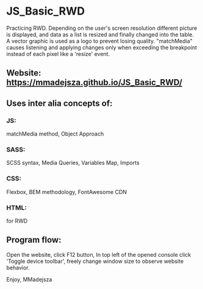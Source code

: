 # JS_Basic_RWD

Practicing RWD. Depending on the user's screen resolution different picture is displayed, and data as a list is resized and finally changed into the table. A vector graphic is used as a logo to prevent losing quality. "matchMedia" causes listening and applying changes only when exceeding the breakpoint instead of each pixel like a 'resize' event.

## Website: https://mmadejsza.github.io/JS_Basic_RWD/

## Uses inter alia concepts of:

### JS:

matchMedia method, Object Approach

### SASS:

SCSS syntax, Media Queries, Variables Map, Imports

### CSS:

Flexbox, BEM methodology, FontAwesome CDN

### HTML:

<picture> for RWD

## Program flow:

Open the website, click F12 button, In top left of the opened console click 'Toggle device toolbar', freely change window size to observe website behavior.

Enjoy, MMadejsza
